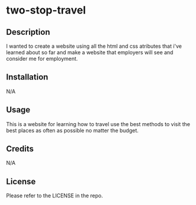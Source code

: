 # two-stop-travel

## Description

I wanted to create a website using all the html and css atributes that i've learned about so far and make a website that employers will see and consider me for employment. 


## Installation

N/A

## Usage

This is a website for learning how to travel use the best methods to visit the best places as often as possible no matter the budget.



## Credits

N/A

## License

Please refer to the LICENSE in the repo.
